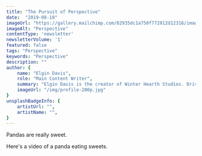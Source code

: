 ```yaml
---
title: "The Pursuit of Perspective"
date:  "2019-08-10"
imageUrl: "https://gallery.mailchimp.com/82935dc1a750f772912d12316/images/7bc876d1-45c7-476f-94e5-7dd5aabe6bfe.jpg"
imageAlt: "Perspective"
contentType: 'newsletter'
newsletterVolume: '1'
featured: false
tags: "Perspective"
keywords: "Perspective"
description: ""
author: {
    name: "Elgin Davis",
    role: "Main Content Writer",
    summary: "Elgin Davis is the creator of Winter Hearth Studios. Driven by a passionate spirit and boundless curiosity, Davis' work seeks to explore the depths of humanity and what it might look like to live a hyper-meaningful existence here on earth.",
    imageUrl: "/img/profile-200p.jpg" 
}
unsplashBadgeInfo: {
    artistUrl: "",
    artistName: "",
}
---
```


Pandas are really sweet.

Here's a video of a panda eating sweets.

